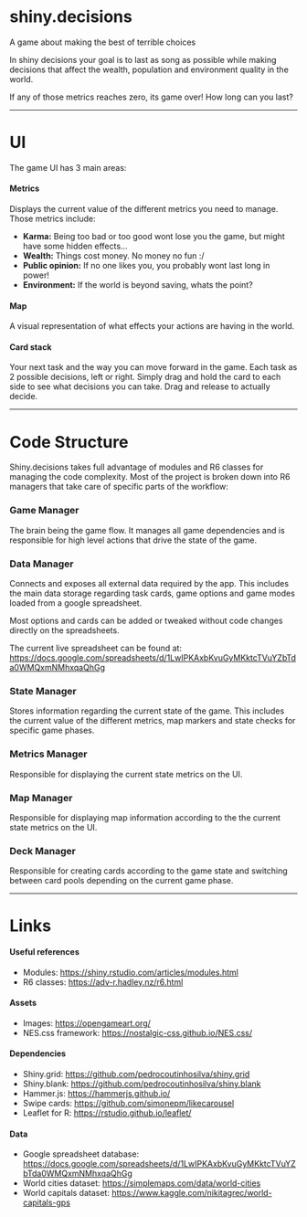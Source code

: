 # shiny.decisions
A game about making the best of terrible choices

In shiny decisions your goal is to last as song as possible while making decisions that affect the wealth, population and environment quality in the world.

If any of those metrics reaches zero, its game over! How long can you last?

---

# UI
The game UI has 3 main areas:

#### Metrics
Displays the current value of the different metrics you need to manage. Those metrics include:
- **Karma:** Being too bad or too good wont lose you the game, but might have some hidden effects...
- **Wealth:** Things cost money. No money no fun :/
- **Public opinion:** If no one likes you, you probably wont last long in power!
- **Environment:** If the world is beyond saving, whats the point?

#### Map
A visual representation of what effects your actions are having in the world.

#### Card stack
Your next task and the way you can move forward in the game. Each task as 2 possible decisions, left or right. Simply drag and hold the card to each side to see what decisions you can take. Drag and release to actually decide.

---

# Code Structure
Shiny.decisions takes full advantage of modules and R6 classes for managing the code complexity.
Most of the project is broken down into R6 managers that take care of specific parts of the workflow:

### Game Manager
The brain being the game flow. It manages all game dependencies and is responsible for high level actions that drive the state of the game.

### Data Manager
Connects and exposes all external data required by the app. This includes the main data storage regarding task cards, game options and game modes loaded from a google spreadsheet.

Most options and cards can be added or tweaked without code changes directly on the spreadsheets.

The current live spreadsheet can be found at:
https://docs.google.com/spreadsheets/d/1LwIPKAxbKvuGyMKktcTVuYZbTda0WMQxmNMhxqaQhGg

### State Manager
Stores information regarding the current state of the game. This includes the current value of the different metrics, map markers and state checks for specific game phases.

### Metrics Manager
Responsible for displaying the current state metrics on the UI.

### Map Manager
Responsible for displaying map information according to the the current state metrics on the UI.

### Deck Manager
Responsible for creating cards according to the game state and switching between card pools depending on the current game phase.

---

# Links
#### Useful references
 - Modules: https://shiny.rstudio.com/articles/modules.html
 - R6 classes: https://adv-r.hadley.nz/r6.html

#### Assets
 - Images: https://opengameart.org/
 - NES.css framework: https://nostalgic-css.github.io/NES.css/

#### Dependencies
 - Shiny.grid: https://github.com/pedrocoutinhosilva/shiny.grid
 - Shiny.blank: https://github.com/pedrocoutinhosilva/shiny.blank
 - Hammer.js: https://hammerjs.github.io/
 - Swipe cards: https://github.com/simonepm/likecarousel
 - Leaflet for R: https://rstudio.github.io/leaflet/

#### Data
 - Google spreadsheet database: https://docs.google.com/spreadsheets/d/1LwIPKAxbKvuGyMKktcTVuYZbTda0WMQxmNMhxqaQhGg
 - World cities dataset: https://simplemaps.com/data/world-cities
 - World capitals dataset: https://www.kaggle.com/nikitagrec/world-capitals-gps

